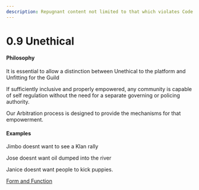 ```yaml
---
description: Repugnant content not limited to that which violates Code of Conduct
---
```


# 0.9 Unethical

#### Philosophy

It is essential to allow a distinction between Unethical to the platform and Unfitting for the Guild

If sufficiently inclusive and properly empowered, any community is capable of self regulation without the need for a separate governing or policing authority.

Our Arbitration process is designed to provide the mechanisms for that empowerment.

#### Examples

Jimbo doesnt want to see a Klan rally

Jose doesnt want oil dumped into the river

Janice doesnt want people to kick puppies.

[Form and Function](../../../../blue-paper/1.9-community-governance-structure/1.0-unethical.md)
